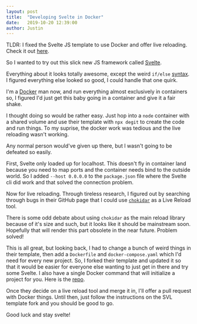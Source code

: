 ```yaml
---
layout: post
title:  "Developing Svelte in Docker"
date:   2019-10-20 12:39:00
author: Justin
---
```


TLDR: I fixed the Svelte JS template to use Docker and offer live reloading. Check it out [here](https://github.com/ScienceVikings/svelte-template).

So I wanted to try out this slick new JS framework called [Svelte](https://svelte.dev/).

Everything about it looks totally awesome, except the weird `if/else` [syntax](https://svelte.dev/examples#else-if-blocks). I figured everything else looked so good, I could handle that one quirk.

I'm a [Docker](https://www.docker.com/) man now, and run everything almost exclusively in containers so, I figured I'd just get this baby going in a container and give it a fair shake.

I thought doing so would be rather easy. Just hop into a `node` container with a shared volume and use their template with `npx degit` to create the code and run things. To my suprise, the docker work was tedious and the live reloading wasn't working.

Any normal person would've given up there, but I wasn't going to be defeated so easily.

First, Svelte only loaded up for localhost. This doesn't fly in container land because you need to map ports and the container needs bind to the outside world. So I added `--host 0.0.0.0` to the `package.json` file where the Svelte cli did work and that solved the connection problem.

Now for live reloading. Through tireless research, I figured out by searching through bugs in their GitHub page that I could use [`chokidar`](https://github.com/paulmillr/chokidar) as a Live Reload tool.

There is some odd debate about using `chokidar` as the main reload library because of it's size and such, but it looks like it should be mainstream soon. Hopefully that will render this part obsolete in the near future. Problem solved!

This is all great, but looking back, I had to change a bunch of weird things in their template, then add a `Dockerfile` and `docker-compose.yaml` which I'd need for every new project. So, I forked their template and updated it so that it would be easier for everyone else wanting to just get in there and try some Svelte. I also have a single Docker command that will initialize a project for you. Here is the [repo](https://github.com/ScienceVikings/svelte-template).

Once they decide on a live reload tool and merge it in, I'll offer a pull request with Docker things. Until then, just follow the instructions on the SVL template fork and you should be good to go.

Good luck and stay svelte!